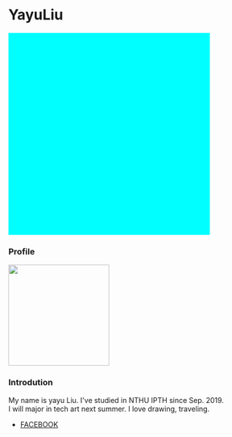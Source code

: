 
<!DOCTYPE html>

<html>


 
<head>
</head>

<h1>YayuLiu</h1>


	
<body>
<div style="width: 400px; height:400px; background-color:#00FFFF;"></div>	
  <h3>Profile</h3>
  <img width="200" src="https://scontent.ftpe8-4.fna.fbcdn.net/v/t1.0-9/69638577_1724845367659912_311887549939318784_o.jpg?_nc_cat=110&_nc_ohc=0Sc2LHwEinoAQlmt6DHpfsBWYYyPZvx7JEBVCvFHQ-edmq-hd75QHtESA&_nc_ht=scontent.ftpe8-4.fna&oh=57fc306e61bcda6af879568f6f5cbc51&oe=5E9F8384">



<h3>Introdution</h3>
<p>My name is yayu Liu. I've studied in NTHU IPTH since Sep. 2019.<br >
I will major in tech art next summer. I love drawing, traveling.<br >
</p>

<ul style=''>
    <li><a href="https://www.facebook.com/alice.smile.90">FACEBOOK</a></li>
</ul>

</body>

</html>

